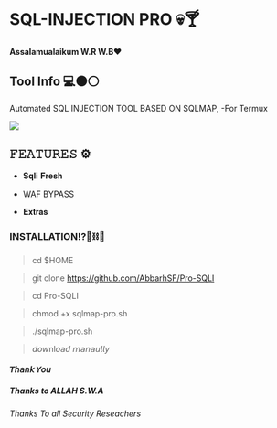 
# SQL-INJECTION PRO 💀🍸

#### Assalamualaikum W.R W.B❤️

## Tool Info 💻⚫⚪


Automated SQL INJECTION TOOL BASED ON SQLMAP, -For Termux


<img src="https://raw.githubusercontent.com/AbbarhSF/Pro-SQLI/main/IMG_20210721_185449_223~2.jpg"/>


## 𝙵𝙴𝙰𝚃𝚄𝚁𝙴𝚂 ⚙️


* 𝐒𝐪𝐥𝐢 𝐅𝐫𝐞𝐬𝐡

* WAF BYPASS

* 𝐄𝐱𝐭𝐫𝐚𝐬

### INSTALLATION!?📎⛓️🔗


> cd $HOME

> git clone https://github.com/AbbarhSF/Pro-SQLI

> cd Pro-SQLI

> chmod +x sqlmap-pro.sh

> ./sqlmap-pro.sh

> 𝘥𝘰𝘸nl𝘰𝘢𝘥 𝘮𝘢𝘯𝘢𝘶𝘭𝘭𝘺

#### 𝘛𝘩𝘢𝘯𝘬 𝘠𝘰𝘶

##### Thanks to ALLAH S.W.A

###### Thanks To all Security Reseachers
